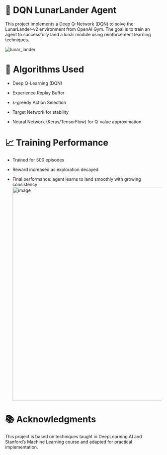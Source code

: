 # 🚀 DQN LunarLander Agent
This project implements a Deep Q-Network (DQN) to solve the LunarLander-v2 environment from OpenAI Gym. The goal is to train an agent to successfully land a lunar module using reinforcement learning techniques.

![lunar_lander](https://github.com/user-attachments/assets/841d6514-9dcf-40d3-bfb8-c3574aa13745)

# 🧠 Algorithms Used
- Deep Q-Learning (DQN)

- Experience Replay Buffer

- ε-greedy Action Selection

- Target Network for stability

- Neural Network (Keras/TensorFlow) for Q-value approximation

# 📈 Training Performance

- Trained for 500 episodes

- Reward increased as exploration decayed

- Final performance: agent learns to land smoothly with growing consistency
  <img width="689" alt="image" src="https://github.com/user-attachments/assets/576c5b73-d37b-43f9-a239-2e550030b930" />

# 📚 Acknowledgments

This project is based on techniques taught in DeepLearning.AI and Stanford’s Machine Learning course and adapted for practical implementation.

